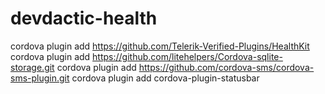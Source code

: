 # devdactic-health
cordova plugin add https://github.com/Telerik-Verified-Plugins/HealthKit
cordova plugin add https://github.com/litehelpers/Cordova-sqlite-storage.git
cordova plugin add https://github.com/cordova-sms/cordova-sms-plugin.git
cordova plugin add cordova-plugin-statusbar

